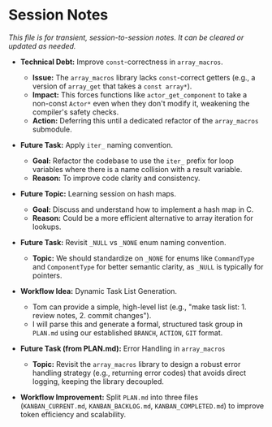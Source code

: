 # Session Notes
*This file is for transient, session-to-session notes. It can be cleared or updated as needed.*

-   **Technical Debt:** Improve `const`-correctness in `array_macros`.
    -   **Issue:** The `array_macros` library lacks `const`-correct getters (e.g., a version of `array_get` that takes a `const array*`).
    -   **Impact:** This forces functions like `actor_get_component` to take a non-const `Actor*` even when they don't modify it, weakening the compiler's safety checks.
    -   **Action:** Deferring this until a dedicated refactor of the `array_macros` submodule.

-   **Future Task:** Apply `iter_` naming convention.
    -   **Goal:** Refactor the codebase to use the `iter_` prefix for loop variables where there is a name collision with a result variable.
    -   **Reason:** To improve code clarity and consistency.

-   **Future Topic:** Learning session on hash maps.
    -   **Goal:** Discuss and understand how to implement a hash map in C.
    -   **Reason:** Could be a more efficient alternative to array iteration for lookups.

-   **Future Task:** Revisit `_NULL` vs `_NONE` enum naming convention.
    -   **Topic:** We should standardize on `_NONE` for enums like `CommandType` and `ComponentType` for better semantic clarity, as `_NULL` is typically for pointers.

-   **Workflow Idea:** Dynamic Task List Generation.
    -   Tom can provide a simple, high-level list (e.g., "make task list: 1. review notes, 2. commit changes").
    -   I will parse this and generate a formal, structured task group in `PLAN.md` using our established `BRANCH`, `ACTION`, `GIT` format.

-   **Future Task (from PLAN.md):** Error Handling in `array_macros`
    -   **Topic:** Revisit the `array_macros` library to design a robust error handling strategy (e.g., returning error codes) that avoids direct logging, keeping the library decoupled.

-   **Workflow Improvement:** Split `PLAN.md` into three files (`KANBAN_CURRENT.md`, `KANBAN_BACKLOG.md`, `KANBAN_COMPLETED.md`) to improve token efficiency and scalability.
